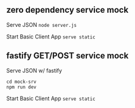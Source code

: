 ## zero dependency service mock

Serve JSON
`node server.js`

Start Basic Client App
`serve static`

## fastify GET/POST service mock

Serve JSON w/ fastify

```
cd mock-srv
npm run dev
```

Start Basic Client App
`serve static`
